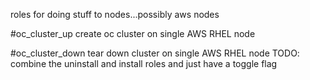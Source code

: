 roles for doing stuff to nodes...possibly aws nodes

#oc_cluster_up
create oc cluster on single AWS RHEL node

#oc_cluster_down
tear down cluster on single AWS RHEL node
TODO: combine the uninstall and install roles and just have a toggle flag
